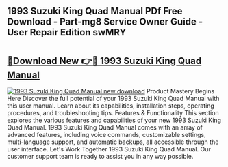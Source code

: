 ## 1993 Suzuki King Quad Manual PDf Free Download - Part-mg8 Service Owner Guide - User Repair Edition swMRY

# <h2><a href="http://bc83221.oget.top/?id=1993+Suzuki+King+Quad+Manual">🔗Download New 👉🔴 1993 Suzuki King Quad Manual</a></h2>

[![1993 Suzuki King Quad Manual new download](https://i.imgur.com/5g1atiW.png)](http://bc83221.oget.top/?id=1993+Suzuki+King+Quad+Manual)
Product Mastery Begins Here Discover the full potential of your 1993 Suzuki King Quad Manual with this user manual. Learn about its capabilities, installation steps, operating procedures, and troubleshooting tips. Features & Functionality This section explores the various features and capabilities of your new 1993 Suzuki King Quad Manual. 1993 Suzuki King Quad Manual comes with an array of advanced features, including voice commands, customizable settings, multi-language support, and automatic backups, all accessible through the user interface. Let's Work Together 1993 Suzuki King Quad Manual. Our customer support team is ready to assist you in any way possible.
